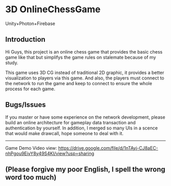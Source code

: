 # 3D OnlineChessGame
Unity+Photon+Firebase

Introduction
----------------------------------------------------
Hi Guys, this project is an online chess game that provides the basic chess game like that but simplifys the game rules on stalemate because of my study.

This game uses 3D CG instead of traditional 2D graphic, it provides a better visualization to players via this game. And also, the players must connect to the network to run the game and keep to connect to ensure the whole process for each game.




Bugs/Issues
----------------------------------------------------
If you master or have some experience on the network development, please build an online architecture for gameplay data transaction and authentication by yourself.
In addition, I merged so many UIs in a scence that would make drawcall, hope someone to deal with it.

----------------------------------------------------

Game Demo Video view: https://drive.google.com/file/d/1nTAyj-CJ8aEC-nhPgou9EivY8y49S4KI/view?usp=sharing


(Please forgive my poor English, I spell the wrong word too much)
----------------------------------------------------

